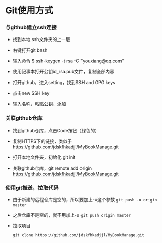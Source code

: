 # Git使用方式

### 与github建立ssh连接

- 找到本地.ssh文件夹的上一层

- 右键打开git bash

- 输入命令 $ ssh-keygen -t rsa -C "youxiang@qq.com"

- 使用记事本打开公钥id_rsa.pub文件，复制全部内容

- 打开github，进入setting，找到SSH and GPG keys

- 点击new SSH key

- 输入名称，粘贴公钥，添加

### 关联github仓库

- 找到github仓库，点击Code按钮（绿色的）

- 复制HTTPS下的链接，类似于https://github.com/jdskfhkadjjl/MyBookManage.git

- 打开本地文件夹，初始化 git init

- 关联github仓库，git remote add origin https://github.com/jdskfhkadjjl/MyBookManage.git

### 使用git推送，拉取代码

- 由于新建的远程仓库是空的，所以要加上-u这个参数
  `git push -u origin master`
- 之后仓库不是空的，就不用加上-u
  `git push origin master`

- 拉取项目

  `git clone https://github.com/jdskfhkadjjl/MyBookManage.git `
